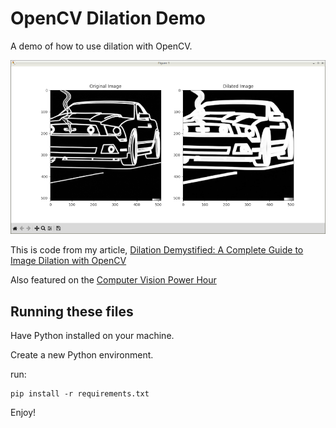 # OpenCV Dilation Demo

A demo of how to use dilation with OpenCV. 

![Applying Dilation to Images in OpenCV](apply-dilation-images.png)

This is code from my article, [Dilation Demystified: A Complete Guide to Image Dilation with OpenCV](https://www.jeremymorgan.com/tutorials/opencv/dilate-opencv-python/)


Also featured on the [Computer Vision Power Hour](https://www.twitch.tv/jeremymorgan/schedule?vodID=1773385086)

## Running these files

Have Python installed on your machine.

Create a new Python environment.

run:

```
pip install -r requirements.txt
```

Enjoy!
